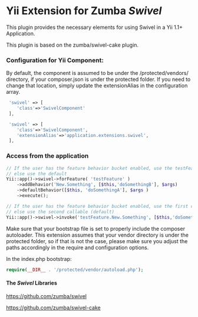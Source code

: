 # Yii Extension for Zumba ***Swivel***

This plugin provides the necessary elements for using Swivel in a Yii 1.1+ Application.

This plugin is based on the zumba/swivel-cake plugin.

### Configuration for Yii Component:

By default, the component is assumed to be under the /protected/vendors/ directory, if your composer.json is under the
protected folder. If you need to change that location, simply update the extensionAlias in the configuration array. 

```php
 'swivel' => [ 
 	'class'=>'SwivelComponent' 
 ],
```
```php
 'swivel' => [ 
	'class'=>'SwivelComponent',
 	'extensionAlias'=>'application.extensions.swivel',
 ],
```

### Access from the application
```php
// If the user has the feature behavior bucket enabled, use the testFeature.New.Something behavior,
// else use the default
Yii::app()->swivel->forFeature( 'testFeature' )
	->addBehavior('New.Something', [$this,'doSomethingB'], $args)
	->defaultBehavior([$this, 'doSomethingA'], $args )
	->execute();

// If the user has the feature behavior bucket enabled, use the first callable,
// else use the second callable (default)
Yii::app()->swivel->invoke('testFeature.New.Something', [$this,'doSomethingB'],[$this, 'doSomethingA']);
```

Make sure that your bootstrap file is set to properly include the composer autoloader. This extension assumes that 
your vendor directory is under the protected folder, so if that is not the case, please make sure you adjust the 
paths accordingly in the require and configuration options.

In the index.php bootstrap:
```php
require(__DIR__ . '/protected/vendor/autoload.php');
```

#### The ***Swivel*** Libraries 

https://github.com/zumba/swivel 

https://github.com/zumba/swivel-cake
